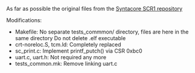 As far as possible the original files from the 
[Syntacore SCR1 repository](https://github.com/syntacore/scr1-sdk/tree/master/sw/tests/dhry21/)

Modifications:
  * Makefile:
    No separate tests_commmon/ directory, files are here in the same directory
    Do not delete .elf executable
  * crt-noreloc.S, tcm.ld:
    Completely replaced
  * sc_print.c:
    Implement printf_putch() via CSR 0xbc0
  * uart.c, uart.h:
    Not required any more
  * tests_common.mk:
    Remove linking uart.c

